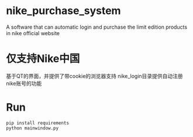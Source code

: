 # nike_purchase_system
A software that can automatic login and purchase the limit edition products in nike official website
# 仅支持Nike中国
基于QT的界面，并提供了带cookie的浏览器支持
nike_login目录提供自动注册nike账号的功能



# Run
```
pip install requirements
python mainwindow.py
```
